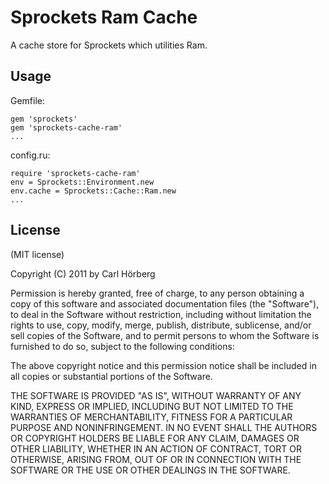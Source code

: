 Sprockets Ram Cache
====================

A cache store for Sprockets which utilities Ram.

Usage
-----

Gemfile:

    gem 'sprockets'
    gem 'sprockets-cache-ram'
    ...

config.ru:

    require 'sprockets-cache-ram'
    env = Sprockets::Environment.new
    env.cache = Sprockets::Cache::Ram.new
    ...

License
-------
(MIT license)

Copyright (C) 2011 by Carl Hörberg

Permission is hereby granted, free of charge, to any person obtaining a copy
of this software and associated documentation files (the "Software"), to deal
in the Software without restriction, including without limitation the rights
to use, copy, modify, merge, publish, distribute, sublicense, and/or sell
copies of the Software, and to permit persons to whom the Software is
furnished to do so, subject to the following conditions:

The above copyright notice and this permission notice shall be included in
all copies or substantial portions of the Software.

THE SOFTWARE IS PROVIDED "AS IS", WITHOUT WARRANTY OF ANY KIND, EXPRESS OR
IMPLIED, INCLUDING BUT NOT LIMITED TO THE WARRANTIES OF MERCHANTABILITY,
FITNESS FOR A PARTICULAR PURPOSE AND NONINFRINGEMENT. IN NO EVENT SHALL THE
AUTHORS OR COPYRIGHT HOLDERS BE LIABLE FOR ANY CLAIM, DAMAGES OR OTHER
LIABILITY, WHETHER IN AN ACTION OF CONTRACT, TORT OR OTHERWISE, ARISING FROM,
OUT OF OR IN CONNECTION WITH THE SOFTWARE OR THE USE OR OTHER DEALINGS IN
THE SOFTWARE.
